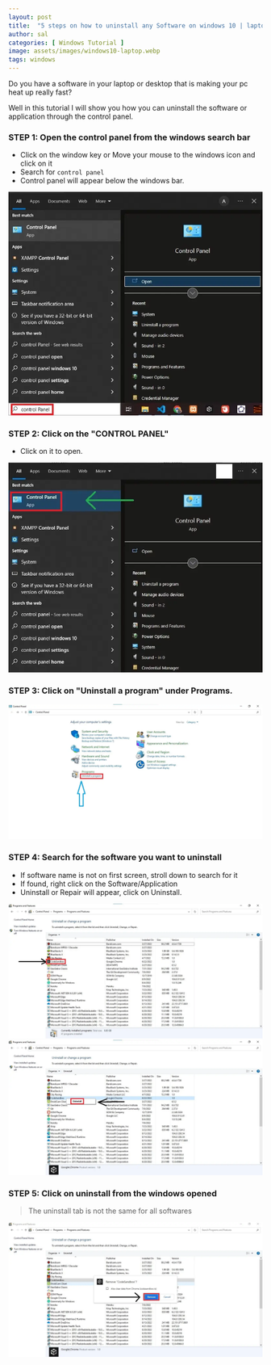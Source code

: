 ```yaml
---
layout: post
title:  "5 steps on how to uninstall any Software on windows 10 | laptop | desktop"
author: sal
categories: [ Windows Tutorial ]
image: assets/images/windows10-laptop.webp
tags: windows
---
```


Do you have a software in your laptop or desktop that is making your pc heat up really fast?

Well in this tutorial I will show you how you can uninstall the software or application through the control panel.

### STEP 1: Open the control panel from the windows search bar

* Click on the window key or Move your mouse to the windows icon and click on it
* Search for <code>control panel</code>
* Control panel will appear below the windows bar.


![Step 1](../assets/images/step1a.webp)

### STEP 2: Click on the "CONTROL PANEL"

* Click on it to open.

![step 2](../assets/images/step2.webp)

### STEP 3: Click on "Uninstall a program" under Programs.

![step 3](../assets/images/step3.webp)

### STEP 4: Search for the software you want to uninstall
* If software name is not on first screen, stroll down to search for it
* If found, right click on the Software/Application
* Uninstall or Repair will appear, click on Uninstall.

![step 4a](../assets/images/step4.webp)
![ste4b](../assets/images/step4b.webp)

### STEP 5: Click on uninstall from the windows opened
> The uninstall tab is not the same for all softwares

![step 5](../assets/images/step5.webp)



